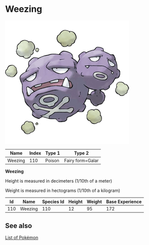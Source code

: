 # Weezing


![Weezing](images/110.png)

| **Name** | **Index** | **Type 1** | **Type 2** |
|----|----|----|----|
| Weezing | 110 | Poison | Fairy form=Galar  |

**Weezing** 


Height is measured in decimeters (1/10th of a meter)

Weight is measured in hectograms (1/10th of a kilogram)

| **Id** | **Name** | **Species Id** | **Height** | **Weight** | **Base Experience** |
|--------|----------|----------------|------------|------------|---------------------|
| 110 | Weezing | 110 | 12 | 95 | 172 |


## See also

[List of Pokémon](../pokemon.md)

